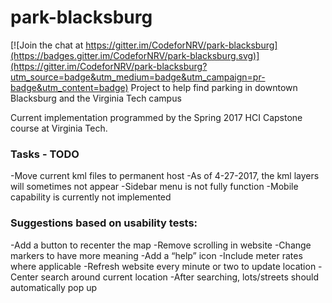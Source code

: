 # park-blacksburg

[![Join the chat at https://gitter.im/CodeforNRV/park-blacksburg](https://badges.gitter.im/CodeforNRV/park-blacksburg.svg)](https://gitter.im/CodeforNRV/park-blacksburg?utm_source=badge&utm_medium=badge&utm_campaign=pr-badge&utm_content=badge)
Project to help find parking in downtown Blacksburg and the Virginia Tech campus

Current implementation programmed by the Spring 2017 HCI Capstone course at Virginia Tech.

### Tasks - TODO
-Move current kml files to permanent host
-As of 4-27-2017, the kml layers will sometimes not appear
-Sidebar menu is not fully function
-Mobile capability is currently not implemented


### Suggestions based on usability tests:
-Add a button to recenter the map
-Remove scrolling in website
-Change markers to have more meaning
-Add a “help” icon
-Include meter rates where applicable
-Refresh website every minute or two to update location
-Center search around current location
-After searching, lots/streets should automatically pop up

